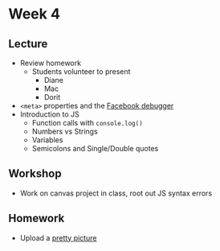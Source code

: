 # Week 4

## Lecture

- Review homework
  - Students volunteer to present
    - Diane
    - Mac
    - Dorit
- `<meta>` properties and the [Facebook debugger](https://developers.facebook.com/tools/debug/sharing)
- Introduction to JS
  - Function calls with `console.log()`
  - Numbers vs Strings
  - Variables
  - Semicolons and Single/Double quotes

## Workshop

- Work on canvas project in class, root out JS syntax errors

## Homework

- Upload a [pretty picture](/homework/canvas)
